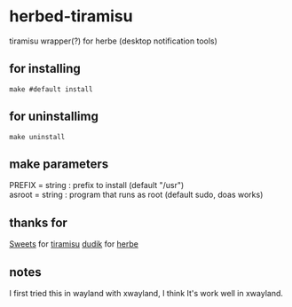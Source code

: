# herbed-tiramisu
tiramisu wrapper(?) for herbe (desktop notification tools)

## for installing
```
make #default install
```

## for uninstallimg
```
make uninstall
```

## make parameters
PREFIX = string : prefix to install (default "/usr") <br/>
asroot = string : program that runs as root (default sudo, doas works)

## thanks for
[Sweets](https://github.com/Sweets) for [tiramisu](https://github.com/Sweets/tiramisu)
[dudik](https://github.com/dudik) for [herbe](https://github.com/dudik/herbe)

## notes
I first tried this in wayland with xwayland, I think It's work well in xwayland.
